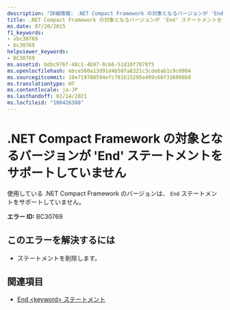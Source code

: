 ```yaml
---
description: "詳細情報: .NET Compact Framework の対象となるバージョンが 'End' ステートメントをサポートしていません"
title: .NET Compact Framework の対象となるバージョンが 'End' ステートメントをサポートしていません
ms.date: 07/20/2015
f1_keywords:
- vbc30769
- bc30769
helpviewer_keywords:
- BC30769
ms.assetid: bdbc976f-48c1-4b97-8c66-51d10f7078f5
ms.openlocfilehash: ebce560a13d91d4b58fa8321c3cde6ab1c9c0904
ms.sourcegitcommit: 10e719780594efc781b15295e499c66f316068b8
ms.translationtype: HT
ms.contentlocale: ja-JP
ms.lasthandoff: 02/14/2021
ms.locfileid: "100426388"
---
```

# <a name="the-targeted-version-of-the-net-compact-framework-does-not-support-the-end-statement"></a>.NET Compact Framework の対象となるバージョンが 'End' ステートメントをサポートしていません

使用している .NET Compact Framework のバージョンは、 `End` ステートメントをサポートしていません。  
  
 **エラー ID:** BC30769  
  
## <a name="to-correct-this-error"></a>このエラーを解決するには  
  
- ステートメントを削除します。  
  
## <a name="see-also"></a>関連項目

- [End \<keyword> ステートメント](../language-reference/statements/end-keyword-statement.md)
